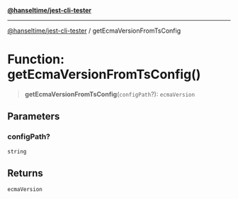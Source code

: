 [**@hanseltime/jest-cli-tester**](../README.md)

***

[@hanseltime/jest-cli-tester](../README.md) / getEcmaVersionFromTsConfig

# Function: getEcmaVersionFromTsConfig()

> **getEcmaVersionFromTsConfig**(`configPath`?): `ecmaVersion`

## Parameters

### configPath?

`string`

## Returns

`ecmaVersion`
